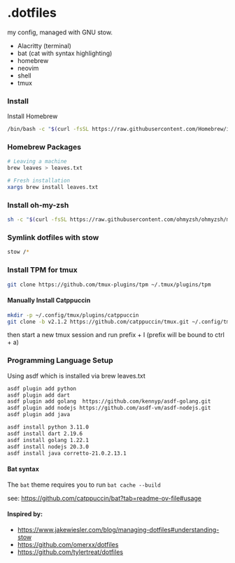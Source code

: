 # .dotfiles

my config, managed with GNU stow.

- Alacritty (terminal)
- bat (cat with syntax highlighting)
- homebrew 
- neovim
- shell
- tmux

### Install 

Install Homebrew

```bash
/bin/bash -c "$(curl -fsSL https://raw.githubusercontent.com/Homebrew/install/HEAD/install.sh)"
```

### Homebrew Packages

```bash
# Leaving a machine
brew leaves > leaves.txt

# Fresh installation
xargs brew install leaves.txt
```

### Install oh-my-zsh

```bash
sh -c "$(curl -fsSL https://raw.githubusercontent.com/ohmyzsh/ohmyzsh/master/tools/install.sh)"
```


### Symlink dotfiles with stow

```bash
stow /*
```

### Install TPM for tmux

```bash
git clone https://github.com/tmux-plugins/tpm ~/.tmux/plugins/tpm
```

#### Manually Install Catppuccin

```sh
mkdir -p ~/.config/tmux/plugins/catppuccin
git clone -b v2.1.2 https://github.com/catppuccin/tmux.git ~/.config/tmux/plugins/catppuccin/tmux
```


then start a new tmux session and run prefix + I (prefix will be bound to ctrl + a)

### Programming Language Setup

Using asdf which is installed via brew leaves.txt

```bash
asdf plugin add python 
asdf plugin add dart 
asdf plugin add golang  https://github.com/kennyp/asdf-golang.git
asdf plugin add nodejs https://github.com/asdf-vm/asdf-nodejs.git
asdf plugin add java 

asdf install python 3.11.0
asdf install dart 2.19.6
asdf install golang 1.22.1
asdf install nodejs 20.3.0
asdf install java corretto-21.0.2.13.1
```


#### Bat syntax

The `bat` theme requires you to run `bat cache --build` 

see: https://github.com/catppuccin/bat?tab=readme-ov-file#usage

 #### Inspired by:

- https://www.jakewiesler.com/blog/managing-dotfiles#understanding-stow 
- https://github.com/omerxx/dotfiles
- https://github.com/tylertreat/dotfiles
